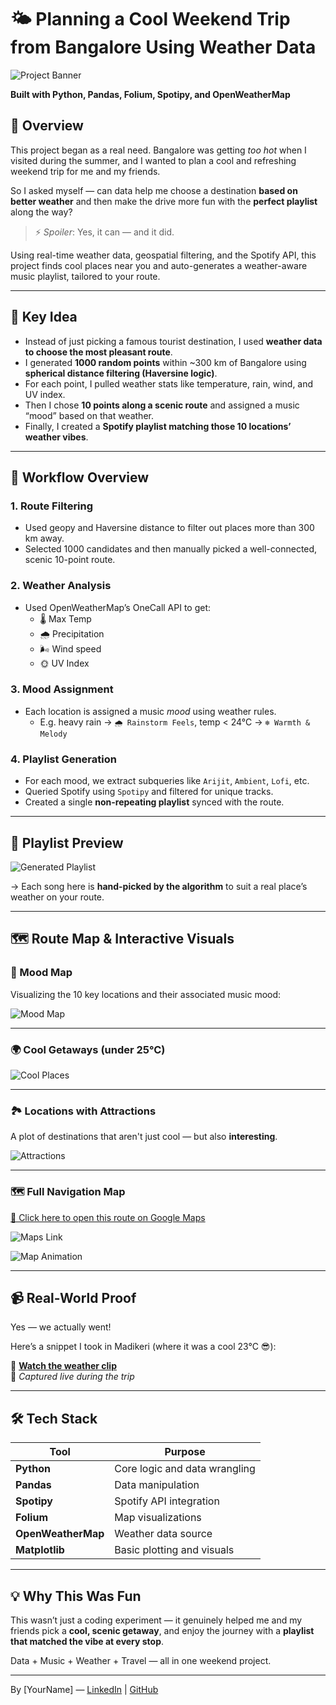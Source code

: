 # 🌤️ Planning a Cool Weekend Trip from Bangalore Using Weather Data

![Project Banner](./Mood_map.png)

**Built with Python, Pandas, Folium, Spotipy, and OpenWeatherMap**

## 📌 Overview

This project began as a real need. Bangalore was getting *too hot* when I visited during the summer, and I wanted to plan a cool and refreshing weekend trip for me and my friends.

So I asked myself — can data help me choose a destination **based on better weather** and then make the drive more fun with the **perfect playlist** along the way?

> ⚡️ *Spoiler*: Yes, it can — and it did.

Using real-time weather data, geospatial filtering, and the Spotify API, this project finds cool places near you and auto-generates a weather-aware music playlist, tailored to your route.

---

## 🧠 Key Idea

- Instead of just picking a famous tourist destination, I used **weather data to choose the most pleasant route**.
- I generated **1000 random points** within ~300 km of Bangalore using **spherical distance filtering (Haversine logic)**.
- For each point, I pulled weather stats like temperature, rain, wind, and UV index.
- Then I chose **10 points along a scenic route** and assigned a music “mood” based on that weather.
- Finally, I created a **Spotify playlist matching those 10 locations’ weather vibes**.

---

## 🔄 Workflow Overview

### 1. **Route Filtering**
- Used geopy and Haversine distance to filter out places more than 300 km away.
- Selected 1000 candidates and then manually picked a well-connected, scenic 10-point route.

### 2. **Weather Analysis**
- Used OpenWeatherMap’s OneCall API to get:
  - 🌡 Max Temp
  - 🌧 Precipitation
  - 🌬 Wind speed
  - 🌞 UV Index

### 3. **Mood Assignment**
- Each location is assigned a music *mood* using weather rules.
  - E.g. heavy rain → `🌧 Rainstorm Feels`, temp < 24°C → `❄️ Warmth & Melody`

### 4. **Playlist Generation**
- For each mood, we extract subqueries like `Arijit`, `Ambient`, `Lofi`, etc.
- Queried Spotify using `Spotipy` and filtered for unique tracks.
- Created a single **non-repeating playlist** synced with the route.

---

## 🎵 Playlist Preview

![Generated Playlist](./Playlist.png)

→ Each song here is **hand-picked by the algorithm** to suit a real place’s weather on your route.

---

## 🗺️ Route Map & Interactive Visuals

### 📍 Mood Map

Visualizing the 10 key locations and their associated music mood:

![Mood Map](./Mood_map.png)

---

### 🌍 Cool Getaways (under 25°C)

![Cool Places](./cool_places_below_25_deg.png)

---

### 🏞️ Locations with Attractions

A plot of destinations that aren't just cool — but also **interesting**.

![Attractions](./places_with_attractions.png)

---

### 🗺️ Full Navigation Map

[🧭 Click here to open this route on Google Maps](https://www.google.com/maps/dir/Bangalore/Vittal+Mallya+Rd,+Bengaluru,+Karnataka/Bangalore-Mysore+Road,+Bidadi/NICE+Peripheral+Ring+Road/Bengaluru-Mysuru+Expressway/Kanakapura+Rd,+Talaghattapura/Maddur/Mysore+Rd,+Mandya,+Karnataka/Mysuru,+Karnataka/Gonikoppal,+Karnataka/Madikeri)

![Maps Link](./maps_link.png)

![Map Animation](map.gif)

---

## 📹 Real-World Proof

Yes — we actually went!

Here’s a snippet I took in Madikeri (where it was a cool 23°C 😎):

🎥 **[Watch the weather clip](https://youtube.com/shorts/WdWM5egHSn0?feature=share)**  
📍 *Captured live during the trip*

---

## 🛠️ Tech Stack

| Tool            | Purpose                                  |
|-----------------|------------------------------------------|
| **Python**      | Core logic and data wrangling            |
| **Pandas**      | Data manipulation                        |
| **Spotipy**     | Spotify API integration                  |
| **Folium**      | Map visualizations                       |
| **OpenWeatherMap** | Weather data source                  |
| **Matplotlib**  | Basic plotting and visuals               |

---

## 💡 Why This Was Fun

This wasn’t just a coding experiment — it genuinely helped me and my friends pick a **cool, scenic getaway**, and enjoy the journey with a **playlist that matched the vibe at every stop**.

Data + Music + Weather + Travel — all in one weekend project.

---
 
By [YourName] — [LinkedIn](https://linkedin.com/in/yourprofile) | [GitHub](https://github.com/yourhandle)
